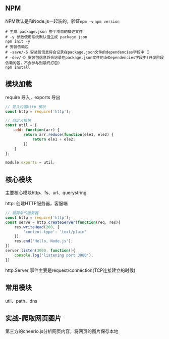 ## NPM
NPM默认是和Node.js一起装的，验证`npm -v` `npm version`
```shell
# 生成 package.json 整个项目的描述文件
# -y 参数使用系统默认值生成 package.json
npm init -y 
# 安装依赖包 
# -save/-S 安装包信息将会记录在package.json文件的dependencies字段中（）
# -dev/-D 安装包信息将会记录在package.json文件的deDependencies字段中(开发阶段依赖的包，不会参与到最终打包)
npm install
```

## 模块加载
require 导入，exports 导出
```js
// 导入内置http 模块
const http = require('http');

// 自定义模块
const util = {
    add: function(arr) {
        return arr.reduce(function(ele1, ele2) {
            return ele1 + ele2;
        })
    }   
};

module.exports = util;
```

## 核心模块
主要核心模块http、fs、url、querystring 

http: 创建HTTP服务器，客服端
```js
// 最简单的服务器
const http = require('http');
const serve = http.createServer(function(req, res){
    res.writeHead(200, {
        'content-type': 'text/plain' 
    });
    res.end('Hello, Node.js');
})
server.listen(3000, function(){
    console.log('listening port 3000');
})
```
http.Server 事件主要是request/connection(TCP连接建立的时候)

## 常用模块
util、path、dns

## 实战-爬取网页图片
第三方的cheerio.js分析网页内容，将网页的图片保存本地
